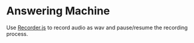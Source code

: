 # Answering Machine

Use [Recorder.js](https://github.com/mattdiamond/Recorderjs) to record audio as wav and pause/resume the recording process. 






